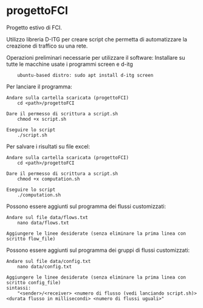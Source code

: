 # progettoFCI

Progetto estivo di FCI. 

Utilizzo libreria D-ITG per creare script che permetta di automatizzare la creazione di traffico su una rete.

Operazioni preliminari necessarie per utilizzare il software:
    Installare su tutte le macchine usate i programmi screen e d-itg

        ubuntu-based distro: sudo apt install d-itg screen
        
Per lanciare il programma:

    Andare sulla cartella scaricata (progettoFCI)
        cd <path>/progettoFCI

    Dare il permesso di scrittura a script.sh
        chmod +x script.sh

    Eseguire lo script
        ./script.sh


Per salvare i risultati su file excel:

    Andare sulla cartella scaricata (progettoFCI)
        cd <path>/progettoFCI

    Dare il permesso di scrittura a script.sh
        chmod +x computation.sh

    Eseguire lo script
        ./computation.sh


Possono essere aggiunti sul programma dei flussi customizzati:

    Andare sul file data/flows.txt
        nano data/flows.txt

    Aggiungere le linee desiderate (senza eliminare la prima linea con scritto flow_file)

Possono essere aggiunti sul programma dei gruppi di flussi customizzati:

    Andare sul file data/config.txt
        nano data/config.txt

    Aggiungere le linee desiderate (senza eliminare la prima linea con scritto config_file)
    sintassi: 
        "<sender>/<receiver> <numero di flusso (vedi lanciando script.sh)> <durata flusso in millisecondi> <numero di flussi uguali>"